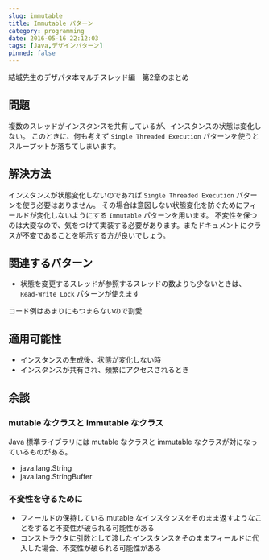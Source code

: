```yaml
---
slug: immutable
title: Immutable パターン
category: programming
date: 2016-05-16 22:12:03
tags: [Java,デザインパターン]
pinned: false
---
```


<p>結城先生のデザパタ本マルチスレッド編　第2章のまとめ</p>

<h2>問題</h2>

<p>複数のスレッドがインスタンスを共有しているが、インスタンスの状態は変化しない。
このときに、何も考えず <code>Single Threaded Execution</code> パターンを使うとスループットが落ちてしまいます。</p>

<h2>解決方法</h2>

<p>インスタンスが状態変化しないのであれば <code>Single Threaded Execution</code> パターンを使う必要はありません。
その場合は意図しない状態変化を防ぐためにフィールドが変化しないようにする <code>Immutable</code> パターンを用います。
不変性を保つのは大変なので、気をつけて実装する必要があります。またドキュメントにクラスが不変であることを明示する方が良いでしょう。</p>

<h2>関連するパターン</h2>

<ul>
<li>状態を変更するスレッドが参照するスレッドの数よりも少ないときは、<code>Read-Write Lock</code> パターンが使えます</li>
</ul>

<p>コード例はあまりにもつまらないので割愛</p>

<h2>適用可能性</h2>

<ul>
<li>インスタンスの生成後、状態が変化しない時</li>
<li>インスタンスが共有され、頻繁にアクセスされるとき</li>
</ul>

<h2>余談</h2>

<h3>mutable なクラスと immutable なクラス</h3>

<p>Java 標準ライブラリには mutable なクラスと immutable なクラスが対になっているものがある。</p>

<ul>
<li>java.lang.String</li>
<li>java.lang.StringBuffer</li>
</ul>

<h3>不変性を守るために</h3>

<ul>
<li>フィールドの保持している mutable なインスタンスをそのまま返すようなことをすると不変性が破られる可能性がある</li>
<li>コンストラクタに引数として渡したインスタンスをそのままフィールドに代入した場合、不変性が破られる可能性がある</li>
</ul>

